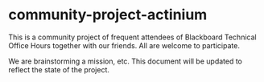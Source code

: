 # community-project-actinium

This is a community project of frequent attendees of Blackboard Technical Office Hours together with our friends. All are welcome to participate.

We are brainstorming a mission, etc. This document will be updated to reflect the state of the project.
